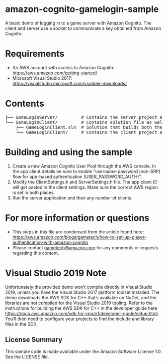 # amazon-cognito-gamelogin-sample
A basic demo of logging in to a game server with Amazon Cognito. The client and server use a socket to communicate a key obtained from Amazon Cognito.

# Requirements
- An AWS account with access to Amazon Cognito: https://aws.amazon.com/getting-started/
- Microsoft Visual Studio 2017: https://visualstudio.microsoft.com/vs/older-downloads/

# Contents
<pre>
├── GameLoginServer/         # Contains the server project and source code
└── GameLoginClient/         # Contains solution file as well as the client project
    ├── GameLoginClient.sln  # Solution that builds both the client and server
    └── GameLoginClient/     # Contains the client project and source code
</pre>

# Building and using the sample
1. Create a new Amazon Cognito User Pool through the AWS console. In the app client details be sure to enable "username-password (non-SRP) flow for app-based authentication (USER_PASSWORD_AUTH)". 
2. Modify the ClientSettings.h and ServerSettings.h file. The app client ID will get pasted in the client settings. Make sure the correct AWS region is set in both places.
3. Run the server application and then any number of clients.

# For more information or questions
- This steps in this file are condensed from the article found here: https://aws.amazon.com/blogs/gametech/how-to-set-up-player-authentication-with-amazon-cognito
- Please contact gametech@amazon.com for any comments or requests regarding this content.

# Visual Studio 2019 Note
Unfortunately the provided demo won’t compile directly in Visual Studio 2019, unless you have the Visual Studio 2017 platform toolset installed. The demo downloads the AWS SDK for C++ that’s available on NuGet, and the libraries are not compiled for the Visual Studio 2019 tooling. Refer to the instructions for building the AWS SDK for C++ in the developer guide here https://docs.aws.amazon.com/sdk-for-cpp/v1/developer-guide/setup.html. You’ll then need to configure your projects to find the include and library files in the SDK.

## License Summary

This sample code is made available under the Amazon Software License 1.0. See the LICENSE file.
